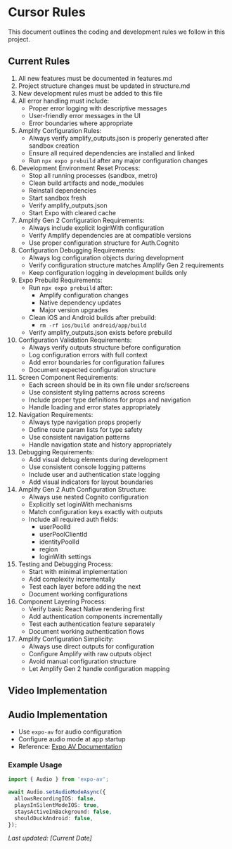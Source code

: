 # Cursor Rules

This document outlines the coding and development rules we follow in this project.

## Current Rules
1. All new features must be documented in features.md
2. Project structure changes must be updated in structure.md
3. New development rules must be added to this file
4. All error handling must include:
   - Proper error logging with descriptive messages
   - User-friendly error messages in the UI
   - Error boundaries where appropriate
5. Amplify Configuration Rules:
   - Always verify amplify_outputs.json is properly generated after sandbox creation
   - Ensure all required dependencies are installed and linked
   - Run `npx expo prebuild` after any major configuration changes
6. Development Environment Reset Process:
   - Stop all running processes (sandbox, metro)
   - Clean build artifacts and node_modules
   - Reinstall dependencies
   - Start sandbox fresh
   - Verify amplify_outputs.json
   - Start Expo with cleared cache
7. Amplify Gen 2 Configuration Requirements:
   - Always include explicit loginWith configuration
   - Verify Amplify dependencies are at compatible versions
   - Use proper configuration structure for Auth.Cognito
8. Configuration Debugging Requirements:
   - Always log configuration objects during development
   - Verify configuration structure matches Amplify Gen 2 requirements
   - Keep configuration logging in development builds only
9. Expo Prebuild Requirements:
   - Run `npx expo prebuild` after:
     - Amplify configuration changes
     - Native dependency updates
     - Major version upgrades
   - Clean iOS and Android builds after prebuild:
     - `rm -rf ios/build android/app/build`
   - Verify amplify_outputs.json exists before prebuild
10. Configuration Validation Requirements:
    - Always verify outputs structure before configuration
    - Log configuration errors with full context
    - Add error boundaries for configuration failures
    - Document expected configuration structure
11. Screen Component Requirements:
    - Each screen should be in its own file under src/screens
    - Use consistent styling patterns across screens
    - Include proper type definitions for props and navigation
    - Handle loading and error states appropriately
12. Navigation Requirements:
    - Always type navigation props properly
    - Define route param lists for type safety
    - Use consistent navigation patterns
    - Handle navigation state and history appropriately
13. Debugging Requirements:
    - Add visual debug elements during development
    - Use consistent console logging patterns
    - Include user and authentication state logging
    - Add visual indicators for layout boundaries
14. Amplify Gen 2 Auth Configuration Structure:
    - Always use nested Cognito configuration
    - Explicitly set loginWith mechanisms
    - Match configuration keys exactly with outputs
    - Include all required auth fields:
      - userPoolId
      - userPoolClientId
      - identityPoolId
      - region
      - loginWith settings
15. Testing and Debugging Process:
    - Start with minimal implementation
    - Add complexity incrementally
    - Test each layer before adding the next
    - Document working configurations
16. Component Layering Process:
    - Verify basic React Native rendering first
    - Add authentication components incrementally
    - Test each authentication feature separately
    - Document working authentication flows
17. Amplify Configuration Simplicity:
    - Always use direct outputs for configuration
    - Configure Amplify with raw outputs object
    - Avoid manual configuration structure
    - Let Amplify Gen 2 handle configuration mapping

## Video Implementation

## Audio Implementation
- Use `expo-av` for audio configuration
- Configure audio mode at app startup
- Reference: [Expo AV Documentation](https://docs.expo.dev/versions/latest/sdk/audio-av/)

### Example Usage
```typescript
import { Audio } from 'expo-av';

await Audio.setAudioModeAsync({
  allowsRecordingIOS: false,
  playsInSilentModeIOS: true,
  staysActiveInBackground: false,
  shouldDuckAndroid: false,
});
```

_Last updated: [Current Date]_ 